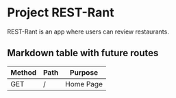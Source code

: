 # Project REST-Rant

REST-Rant is an app where users can review restaurants.


## Markdown table with future routes

| Method | Path | Purpose         |
| ------ | ---- | --------------- |
| GET    | /    | Home Page       |